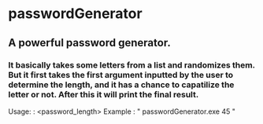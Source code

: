 # passwordGenerator
## A powerful password generator.
### It basically takes some letters from a list and randomizes them. But it first takes the first argument inputted by the user to determine the length, and it has a chance to capatilize the letter or not. After this it will print the final result.

Usage: : <password_length>
Example : " passwordGenerator.exe 45 "
